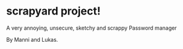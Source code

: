 # scrapyard project!
A very annoying, unsecure, sketchy and scrappy Password manager


By Manni and Lukas.
